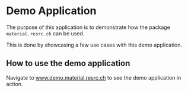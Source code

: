 # Demo Application

The purpose of this application is to demonstrate how the package `material.resrc.ch` can be used.

This is done by showcasing a few use cases with this demo application.

## How to use the demo application

Navigate to www.demo.material.resrc.ch to see the demo application in action.
